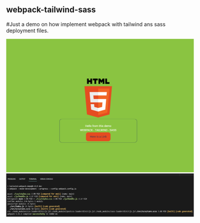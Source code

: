 ## webpack-tailwind-sass
#Just a demo on how implement webpack with tailwind ans sass deployment files.

![view of the html](https://github.com/kamekun/webpack-tailwind-sass/blob/master/assets/img/image1.png?raw=true)
![view of the compile console](https://github.com/kamekun/webpack-tailwind-sass/blob/master/assets/img/image2.png?raw=true)
